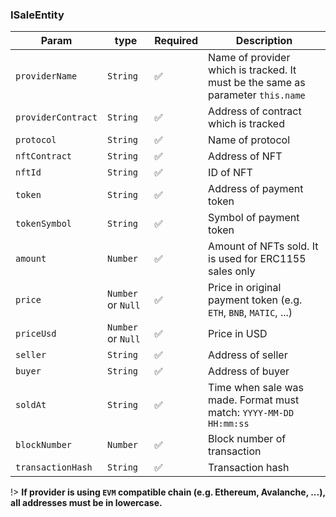 ### ISaleEntity

| Param              | type               | Required | Description                                                                     |
|--------------------|--------------------|----------|---------------------------------------------------------------------------------|
| `providerName`     | `String`           | ✅        | Name of provider which is tracked. It must be the same as parameter `this.name` |
| `providerContract` | `String`           | ✅        | Address of contract which is tracked                                            |
| `protocol`         | `String`           | ✅        | Name of protocol                                                                |
| `nftContract`      | `String`           | ✅        | Address of NFT                                                                  |
| `nftId`            | `String`           | ✅        | ID of NFT                                                                       |
| `token`            | `String`           | ✅        | Address of payment token                                                        |
| `tokenSymbol`      | `String`           | ✅        | Symbol of payment token                                                         |
| `amount`           | `Number`           | ✅        | Amount of NFTs sold. It is used for ERC1155 sales only                          |
| `price`            | `Number` or `Null` | ✅        | Price in original payment token (e.g. `ETH`, `BNB`, `MATIC`, ...)               |
| `priceUsd`         | `Number` or `Null` | ✅        | Price in USD                                                                    |
| `seller`           | `String`           | ✅        | Address of seller                                                               |
| `buyer`            | `String`           | ✅        | Address of buyer                                                                |
| `soldAt`           | `String`           | ✅        | Time when sale was made. Format must match: `YYYY-MM-DD HH:mm:ss`               |
| `blockNumber`      | `Number`           | ✅        | Block number of transaction                                                     |
| `transactionHash`  | `String`           | ✅        | Transaction hash                                                                |

!> **If provider is using `EVM` compatible chain (e.g.
Ethereum, Avalanche, ...), all addresses must be in
lowercase.**